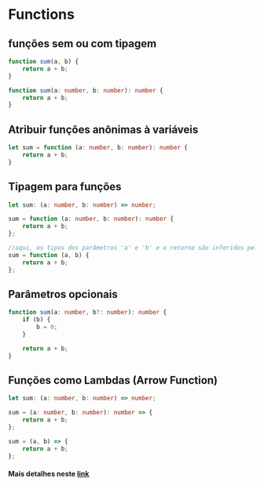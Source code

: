 # Functions

## funções sem ou com tipagem

```ts
function sum(a, b) {
    return a + b;
}

function sum(a: number, b: number): number {
    return a + b;
}
```

## Atribuir funções anônimas à variáveis

```ts
let sum = function (a: number, b: number): number {
    return a + b;
}
```

## Tipagem para funções

```ts
let sum: (a: number, b: number) => number;

sum = function (a: number, b: number): number {
    return a + b;
};

//aqui, os tipos dos parâmetros 'a' e 'b' e o retorno são inferidos pelo tipo da variável 'sum'.
sum = function (a, b) {
    return a + b;
};
```

## Parâmetros opcionais

```ts
function sum(a: number, b?: number): number {
    if (b) {
        b = 0;
    }

    return a + b;
}
```

## Funções como Lambdas (Arrow Function)

```ts
let sum: (a: number, b: number) => number;

sum = (a: number, b: number): number => {
    return a + b;
};

sum = (a, b) => {
    return a + b;
};
```

#### Mais detalhes neste [link](https://github.com/Microsoft/TypeScript-Handbook/blob/master/pages/Functions.md)